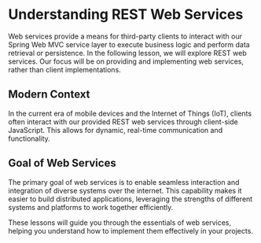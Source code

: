# Understanding REST Web Services

Web services provide a means for third-party clients to interact with our Spring Web MVC service layer to execute business logic and perform data retrieval or persistence. In the following lesson, we will explore REST web services. Our focus will be on providing and implementing web services, rather than client implementations.

## Modern Context

In the current era of mobile devices and the Internet of Things (IoT), clients often interact with our provided REST web services through client-side JavaScript. This allows for dynamic, real-time communication and functionality.

## Goal of Web Services

The primary goal of web services is to enable seamless interaction and integration of diverse systems over the internet. This capability makes it easier to build distributed applications, leveraging the strengths of different systems and platforms to work together efficiently.

These lessons will guide you through the essentials of web services, helping you understand how to implement them effectively in your projects.
